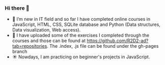 ### Hi there 👋

- 🌱 I’m new in IT field and so far I have completed online courses in JavaScript, HTML, CSS, SQLite database and Python (Data structures, Data visualization, Web access). 
- :raising_hand: I have uploaded some of the exercises I completed through the courses and those can be found at https://github.com/R2D2-ad?tab=repositories. 
                 The .index, .js file can be found under the gh-pages branch
- :sunny: Nowdays, I am practicing on beginner's projects in JavaScript.

<!--
**R2D2-ad/R2D2-ad** is a ✨ _special_ ✨ repository because its `README.md` (this file) appears on your GitHub profile.
Here are some ideas to get you started:

- 🔭 I’m currently working on ...
- 🌱 I’m currently learning JavaScript, HTML, CSS and I am exited to share some practice work that I have done
- 👯 I’m looking to collaborate on ...
- 🤔 I’m looking for help with ...
- 💬 Ask me about ...
- 📫 How to reach me: ...
- 😄 Pronouns: ...
- ⚡ Fun fact: ...
-->
